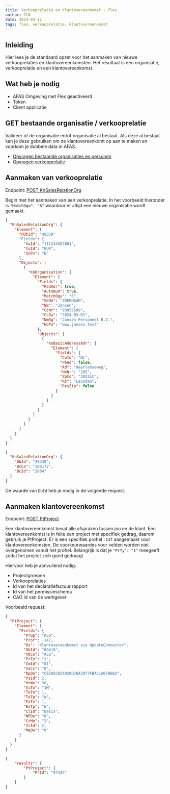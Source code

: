 ```yaml
---
title: Verkooprelatie en klantovereenkomst - flex
author: CLN
date: 2024-04-11
tags: flex, verkooprelatie, klantovereenkomst
---
```


## Inleiding

Hier lees je de standaard opzet voor het aanmaken van nieuwe verkooprelaties en klantovereenkomsten. Het resultaat is een organisatie, verkooprelatie en een klantovereenkomst.

## Wat heb je nodig

- AFAS Omgeving met Flex geactiveerd
- Token
- Client applicatie

## GET bestaande organisatie / verkooprelatie

Valideer of de organisatie en/of organisatie al bestaat. Als deze al bestaat kan je deze gebruiken om de klantovereenkomt op aan te maken en voorkom je dubbele data in AFAS.

- [Opvragen bestaande organisaties en personen](../../apidoc/nl/Organisaties%20en%20personen#get-/connectors/Profit_OrgPer)
- [Opvragen verkooprelatie](../../apidoc/nl/Mutaties#get-/connectors/Profit_Debtor)

## Aanmaken van verkooprelatie

Endpoint: [POST KnSalesRelationOrg](../../apidoc/nl/Organisaties%20en%20personen#post-/connectors/KnSalesRelationOrg)

Begin met het aanmaken van een verkooprelatie. In het voorbeeld hieronder is `"MatchOga": "6"` waardoor er altijd een nieuwe organisatie wordt gemaakt.

```json POST KnSalesRelationOrg body
{
  "KnSalesRelationOrg": {
    "Element": {
      "@DbId": "49339"
      "Fields": {
        "VaId": "111234567B01",
        "CuId": "EUR",
        "InPv": "E"
      },
      "Objects": [
        {
          "KnOrganisation": {
            "Element": {
              "Fields": {
                "PadAdr": true,
                "AutoNum": true,
                "MatchOga": "6",
                "SeNm": "ZOEKNAAM",
                "Nm": "Jansen",
                "CcNr": "93056589",
                "CcDa": "2024-03-01",
                "NmRg": "Jansen Personeel B.V.",
                "HoPa": "www.jansen.test"
              },
              "Objects": [
                {
                  "KnBasicAddressAdr": {
                    "Element": {
                      "Fields": {
                        "CoId": "NL",
                        "PbAd": false,
                        "Ad": "Haarlemseweg",
                        "HmNr": "105",
                        "ZpCd": "3833LC",
                        "Rs": "Leusden",
                        "ResZip": false
                      }
                    }
                  }
                }
              ]
            }
          }
        }
      ]
    }
  }
}
```

```json HTTP 201 Response body
{
  "KnSalesRelationOrg": {
    "DbId": "49339",
    "BcCo": "100172",
    "BcId": "2604"
  }
}
```

De waarde van `DbId` heb je nodig in de volgende request.

## Aanmaken klantovereenkomst

Endpoint: [POST PtProject](../../apidoc/nl/Projecten%20en%20nacalculatie#post-/connectors/PtProject)

Een klantovereenkomst bevat alle afspraken tussen jou en de klant. Een klantovereenkomst is in feite een project met specifiek gedrag, daarom gebruik je PtProject. Er is een specifiek profiel `-147` aangemaakt voor klantovereenkomsten. De voorkeurwaardes voor velden worden niet overgenomen vanuit het profiel. Belangrijk is dat je `"PrTy": "1"` meegeeft zodat het project zich goed gedraagt.

Hiervoor heb je aanvullend nodig:

- Projectgroepen
- Verkooprelaties
- Id van het declaratiefactuur rapport
- Id van het permissieschema
- CAO Id van de werkgever

Voorbeeld request:

```json POST PtProject body
{
  "PtProject": {
    "Element": {
      "Fields": {
        "PrGp": "ALG",
        "Prof": -147,
        "Ds": "Klantovereenkomst via UpdateConnector",
        "DbId": "80418",
        "VbCo": "ALG",
        "PrTy": "1",
        "CmId": "01",
        "VaCc": "0",
        "RpDe": "CB285CD24020D26A3077FBAC1A0F86B2",
        "PsId": 2,
        "HrWe": 36,
        "ViTo": "1M",
        "ToTe": 1,
        "ToTp": "W",
        "ExTe": 1,
        "ExTp": "W",
        "ClId": "Basis",
        "NPDe": "0",
        "CrMe": "2",
        "IsId": 2,
        "MeOw": "0"
      }
    }
  }
}
```

```json HTTP 201 Response body
{
    "results": {
        "PtProject": {
            "PrId": "97345"
        }
    }
}
```
